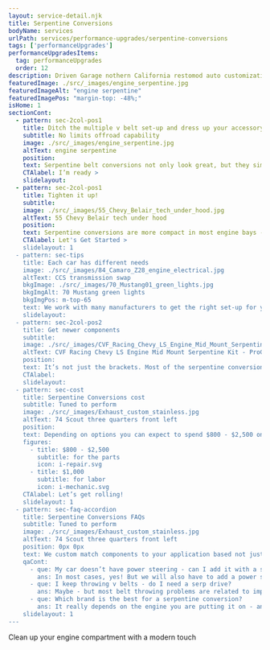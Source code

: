 ```yaml
---
layout: service-detail.njk
title: Serpentine Conversions
bodyName: services
urlPath: services/performance-upgrades/serpentine-conversions
tags: ['performanceUpgrades']
performanceUpgradesItems:
  tag: performanceUpgrades
  order: 12
description: Driven Garage nothern California restomod auto customization and repair shop
featuredImage: ./src/_images/engine_serpentine.jpg
featuredImageAlt: "engine serpentine"
featuredImagePos: "margin-top: -48%;"
isHome: 1
sectionCont:
  - pattern: sec-2col-pos1
    title: Ditch the multiple v belt set-up and dress up your accessory drive
    subtitle: No limits offroad capability
    image: ./src/_images/engine_serpentine.jpg
    altText: engine serpentine
    position: 
    text: Serpentine belt conversions not only look great, but they simplify the belt system on your hot rod. A properly engineered serpentine conversion kit will come with all of the components, pulleys and such for a clean install.
    CTAlabel: I’m ready >
    slidelayout:
  - pattern: sec-2col-pos1
    title: Tighten it up!
    subtitle: 
    image: ./src/_images/55_Chevy_Belair_tech_under_hood.jpg
    altText: 55 Chevy Belair tech under hood
    position: 
    text: Serpentine conversions are more compact in most engine bays - so beside adding function they will give more room for other components. We can spec the right set-up that works with your car whether it has AC or not, and give it a super slick look up front.
    CTAlabel: Let's Get Started >
    slidelayout: 1
  - pattern: sec-tips
    title: Each car has different needs
    image: ./src/_images/84_Camaro_Z28_engine_electrical.jpg
    altText: CCS transmission swap
    bkgImage: ./src/_images/70_Mustang01_green_lights.jpg
    bkgImgAlt: 70 Mustang green lights
    bkgImgPos: m-top-65
    text: We work with many manufacturers to get the right set-up for you cars need - and the right upgraded components that the belt runs on. Looks are one thing, but we like function as much as form and want the best stuff that will last as well as look awesome.
    slidelayout:
  - pattern: sec-2col-pos2
    title: Get newer components
    subtitle: 
    image: ./src/_images/CVF_Racing_Chevy_LS_Engine_Mid_Mount_Serpentine_Kit-ProCharger.jpg
    altText: CVF Racing Chevy LS Engine Mid Mount Serpentine Kit - ProCharger
    position: 
    text: It’s not just the brackets. Most of the serpentine conversion kits we spec have all new components that are a bit more modern than one you have. Things like 1 wire high output alternators, Better power steering pumps and when you want AC - a serpentine conversion is usually a no brainer.
    CTAlabel:
    slidelayout:
  - pattern: sec-cost
    title: Serpentine Conversions cost
    subtitle: Tuned to perform
    image: ./src/_images/Exhaust_custom_stainless.jpg
    altText: 74 Scout three quarters front left
    position:
    text: Depending on options you can expect to spend $800 - $2,500 on parts and around $1,000 on labor.
    figures:
      - title: $800 - $2,500
        subtitle: for the parts
        icon: i-repair.svg
      - title: $1,000
        subtitle: for labor
        icon: i-mechanic.svg
    CTAlabel: Let’s get rolling!
    slidelayout: 1
  - pattern: sec-faq-accordion
    title: Serpentine Conversions FAQs
    subtitle: Tuned to perform
    image: ./src/_images/Exhaust_custom_stainless.jpg
    altText: 74 Scout three quarters front left
    position: 0px 0px
    text: We custom match components to your application based not just on brand name - but your goals for performance and reliability. We don’t cheap out on plumbing and fittings - because who likes to watch their car burn to the ground? We spec in-tank fuel pumps with a return system every time, and have seen the failures not doing this causes. Is it harder or more expensive to do it right? Yes…. But our experience tells us to do it right and pay now, or re-do it later and pay again.
    qaCont:
      - que: My car doesn’t have power steering - can I add it with a serpentine drive?
        ans: In most cases, yes! But we will also have to add a power steering gear or rack as well.
      - que: I keep throwing v belts - do I need a serp drive?
        ans: Maybe - but most belt throwing problems are related to improper pulley alignment. A serp drive will cure that - but we can also just align you pulleys with the stuff you have.
      - que: Which brand is the best for a serpentine conversion?
        ans: It really depends on the engine you are putting it on - and in some cases the look you are going for. We can guide your choice based on what we know - and our design eye.
    slidelayout: 1
---
```


Clean up your engine compartment with a modern touch